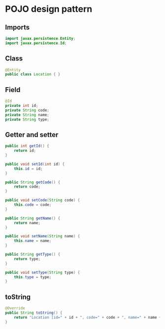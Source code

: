 # POJO design pattern

## Imports
```java
import javax.persistence.Entity;
import javax.persistence.Id;
```

## Class
```java
@Entity
public class Location { } 
```

## Field
```java
@Id
private int id;
private String code;
private String name;
private String type;
```

## Getter and setter
```java
public int getId() {
    return id;
}

public void setId(int id) {
    this.id = id;
}

public String getCode() {
    return code;
}

public void setCode(String code) {
    this.code = code;
}

public String getName() {
    return name;
}

public void setName(String name) {
    this.name = name;
}

public String getType() {
    return type;
}

public void setType(String type) {
    this.type = type;
}
```

## toString
```java
@Override
public String toString() {
    return "Location [id=" + id + ", code=" + code + ", name=" + name + ", type=" + type + "]";
}
```

